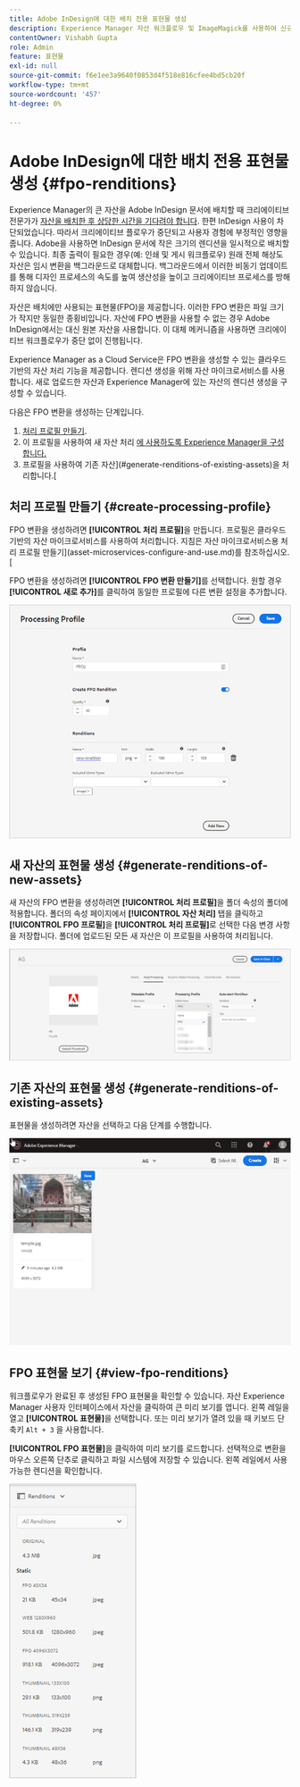 ```yaml
---
title: Adobe InDesign에 대한 배치 전용 표현물 생성
description: Experience Manager 자산 워크플로우 및 ImageMagick를 사용하여 신규 및 기존 자산의 FPO 변환을 생성합니다.
contentOwner: Vishabh Gupta
role: Admin
feature: 표현물
exl-id: null
source-git-commit: f6e1ee3a9640f0853d4f518e816cfee4bd5cb20f
workflow-type: tm+mt
source-wordcount: '457'
ht-degree: 0%

---
```


# Adobe InDesign에 대한 배치 전용 표현물 생성 {#fpo-renditions}

Experience Manager의 큰 자산을 Adobe InDesign 문서에 배치할 때 크리에이티브 전문가가 [자산을 배치한 후 상당한 시간을 기다려야 합니다](https://helpx.adobe.com/indesign/using/placing-graphics.html). 한편 InDesign 사용이 차단되었습니다. 따라서 크리에이티브 플로우가 중단되고 사용자 경험에 부정적인 영향을 줍니다. Adobe을 사용하면 InDesign 문서에 작은 크기의 렌디션을 일시적으로 배치할 수 있습니다. 최종 출력이 필요한 경우(예: 인쇄 및 게시 워크플로우) 원래 전체 해상도 자산은 임시 변환을 백그라운드로 대체합니다. 백그라운드에서 이러한 비동기 업데이트를 통해 디자인 프로세스의 속도를 높여 생산성을 높이고 크리에이티브 프로세스를 방해하지 않습니다.

자산은 배치에만 사용되는 표현물(FPO)을 제공합니다. 이러한 FPO 변환은 파일 크기가 작지만 동일한 종횡비입니다. 자산에 FPO 변환을 사용할 수 없는 경우 Adobe InDesign에서는 대신 원본 자산을 사용합니다. 이 대체 메커니즘을 사용하면 크리에이티브 워크플로우가 중단 없이 진행됩니다.

Experience Manager as a Cloud Service은 FPO 변환을 생성할 수 있는 클라우드 기반의 자산 처리 기능을 제공합니다. 렌디션 생성을 위해 자산 마이크로서비스를 사용합니다. 새로 업로드한 자산과 Experience Manager에 있는 자산의 렌디션 생성을 구성할 수 있습니다.

다음은 FPO 변환을 생성하는 단계입니다.
1. [처리 프로필 만들기](#create-processing-profile).
1. 이 프로필을 사용하여 새 자산 처리 [에 사용하도록 Experience Manager을 구성합니다.](#generate-renditions-of-new-assets)
1. 프로필을 사용하여 기존 자산](#generate-renditions-of-existing-assets)을 처리합니다.[

## 처리 프로필 만들기 {#create-processing-profile}

FPO 변환을 생성하려면 **[!UICONTROL 처리 프로필]**&#x200B;을 만듭니다. 프로필은 클라우드 기반의 자산 마이크로서비스를 사용하여 처리합니다. 지침은 자산 마이크로서비스용 처리 프로필 만들기](asset-microservices-configure-and-use.md)를 참조하십시오.[

FPO 변환을 생성하려면 **[!UICONTROL FPO 변환 만들기]**&#x200B;를 선택합니다. 원할 경우 **[!UICONTROL 새로 추가]**&#x200B;를 클릭하여 동일한 프로필에 다른 변환 설정을 추가합니다.

![create-processing-profile-fpo-renditions](assets/create-processing-profile-fpo-renditions.png)

## 새 자산의 표현물 생성 {#generate-renditions-of-new-assets}

새 자산의 FPO 변환을 생성하려면 **[!UICONTROL 처리 프로필]**&#x200B;을 폴더 속성의 폴더에 적용합니다. 폴더의 속성 페이지에서 **[!UICONTROL 자산 처리]** 탭을 클릭하고 **[!UICONTROL FPO 프로필]**&#x200B;을 **[!UICONTROL 처리 프로필]**&#x200B;로 선택한 다음 변경 사항을 저장합니다. 폴더에 업로드된 모든 새 자산은 이 프로필을 사용하여 처리됩니다.

![add-fpo-rendition](assets/add-fpo-rendition.png)


## 기존 자산의 표현물 생성 {#generate-renditions-of-existing-assets}

표현물을 생성하려면 자산을 선택하고 다음 단계를 수행합니다.

![fpo-existing-asset-reprocess](assets/fpo-existing-asset-reprocess.gif)


## FPO 표현물 보기 {#view-fpo-renditions}

워크플로우가 완료된 후 생성된 FPO 표현물을 확인할 수 있습니다. 자산 Experience Manager 사용자 인터페이스에서 자산을 클릭하여 큰 미리 보기를 엽니다. 왼쪽 레일을 열고 **[!UICONTROL 표현물]**&#x200B;을 선택합니다. 또는 미리 보기가 열려 있을 때 키보드 단축키 `Alt + 3` 을 사용합니다.

**[!UICONTROL FPO 표현물]**&#x200B;을 클릭하여 미리 보기를 로드합니다. 선택적으로 변환을 마우스 오른쪽 단추로 클릭하고 파일 시스템에 저장할 수 있습니다. 왼쪽 레일에서 사용 가능한 렌디션을 확인합니다.

![rendition_list](assets/list-renditions.png)
